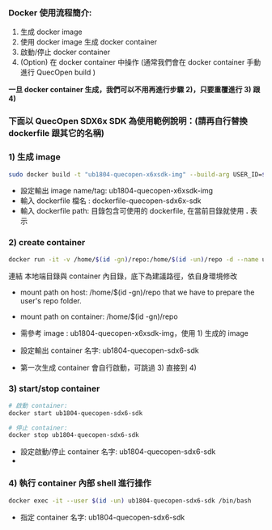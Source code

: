 ### Docker 使用流程簡介: 
1) 生成 docker image
2) 使用 docker image 生成 docker container
3) 啟動/停止 docker container
4) (Option) 在 docker container 中操作 (通常我們會在 docker container 手動進行 QuecOpen build )

**一旦 docker container 生成，我們可以不用再進行步驟 2)，只要重覆進行 3) 跟 4)**

### 下面以 QuecOpen SDX6x SDK 為使用範例說明：(請再自行替換 dockerfile 跟其它的名稱)
### 1) 生成 image
```sh
sudo docker build -t "ub1804-quecopen-x6xsdk-img" --build-arg USER_ID=$(id -u) --build-arg GROUP_ID=$(id -g) --build-arg USER=$(id -gn) -f dockerfile-quecopen-sdx6x-sdk .
```
- 設定輸出 image name/tag: ub1804-quecopen-x6xsdk-img
- 輸入 dockerfile 檔名 : dockerfile-quecopen-sdx6x-sdk
- 輸入 dockerfile path: 目錄包含可使用的 dockerfile, 在當前目錄就使用 **.** 表示

### 2) create container
```sh
docker run -it -v /home/$(id -gn)/repo:/home/$(id -un)/repo -d --name ub1804-quecopen-sdx6-sdk ub1804-quecopen-x6xsdk-img /bin/bash
```
連結 本地端目錄與 container 內目錄，底下為建議路徑，依自身環境修改
- mount path on host: /home/$(id -gn)/repo that we have to prepare the user's repo folder.
- mount path on container: /home/$(id -gn)/repo 

- 需參考 image : ub1804-quecopen-x6xsdk-img，使用 1) 生成的 image
- 設定輸出 container 名字: ub1804-quecopen-sdx6-sdk
- 第一次生成 container 會自行啟動，可跳過 3) 直接到 4)

### 3) start/stop container
```sh
# 啟動 container:
docker start ub1804-quecopen-sdx6-sdk

# 停止 container:
docker stop ub1804-quecopen-sdx6-sdk
```
- 設定啟動/停止 container 名字:  ub1804-quecopen-sdx6-sdk
- 

### 4) 執行 container 內部 shell 進行操作
```sh
docker exec -it --user $(id -un) ub1804-quecopen-sdx6-sdk /bin/bash
```
- 指定 container 名字: ub1804-quecopen-sdx6-sdk

